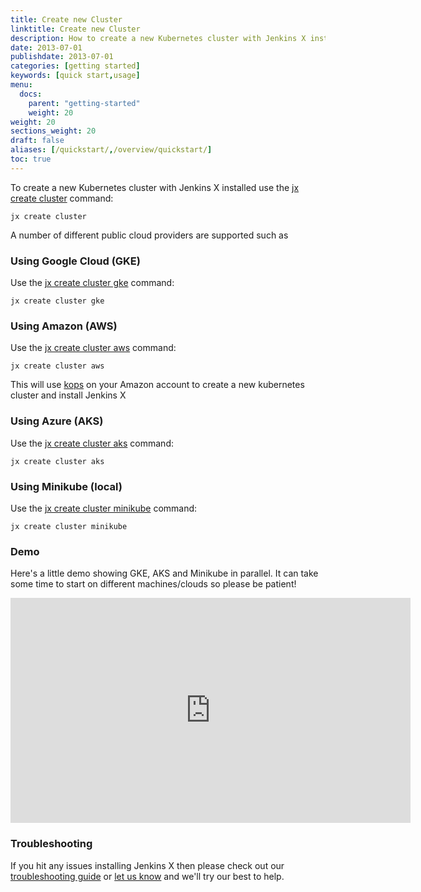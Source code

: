```yaml
---
title: Create new Cluster
linktitle: Create new Cluster
description: How to create a new Kubernetes cluster with Jenkins X installed 
date: 2013-07-01
publishdate: 2013-07-01
categories: [getting started]
keywords: [quick start,usage]
menu:
  docs:
    parent: "getting-started"
    weight: 20
weight: 20
sections_weight: 20
draft: false
aliases: [/quickstart/,/overview/quickstart/]
toc: true
---
```


                
To create a new Kubernetes cluster with Jenkins X installed use the  [jx create cluster](/commands/jx_create_cluster) command:

    jx create cluster
    
A number of different public cloud providers are supported such as

### Using Google Cloud (GKE)

Use the [jx create cluster gke](/commands/jx_create_cluster_gke) command: 

    jx create cluster gke
    
        
### Using Amazon (AWS)

Use the [jx create cluster aws](/commands/x_create_cluster_aws) command: 

    jx create cluster aws

This will use [kops](https://github.com/kubernetes/kops) on your Amazon account to create a new kubernetes cluster and install Jenkins X    
        
### Using Azure (AKS)

Use the [jx create cluster aks](/commands/jx_create_cluster_aks) command: 

    jx create cluster aks
    
    
### Using Minikube (local)    
    
Use the [jx create cluster minikube](/commands/jx_create_cluster_minikube/) command:
                
    jx create cluster minikube        


### Demo

Here's a little demo showing GKE, AKS and Minikube in parallel. It can take some time to start on different machines/clouds so please be patient!

<iframe width="640" height="360" src="https://www.youtube.com/embed/ELA4tytdFeA" frameborder="0" allow="autoplay; encrypted-media" allowfullscreen></iframe>

### Troubleshooting

If you hit any issues installing Jenkins X then please check out our [troubleshooting guide](/troubleshooting/faq/) or [let us know](/community) and we'll try our best to help.

